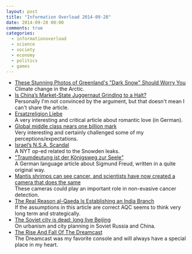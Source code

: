 ```yaml
---
layout: post
title: "Information Overload 2014-09-28"
date: 2014-09-28 00:00
comments: true
categories:
  - informationoverload
  - science
  - society
  - economy
  - politics
  - games
---
```

* [These Stunning Photos of Greenland's "Dark Snow" Should Worry You](http://www.motherjones.com/environment/2014/09/why-greenland-dark-snow-should-worry-you)<br>
Climate change in the Arctic.
* [Is China’s Market-State Juggernaut Grinding to a Halt?](http://thediplomat.com/2014/09/is-chinas-market-state-juggernaut-grinding-to-a-halt/)<br>
Personally I'm not convinced by the argument, but that doesn't mean I can't share the article.
* [Ersatzreligion Liebe](http://www.faz.net/aktuell/gesellschaft/menschen/egoistische-zweisamkeit-ersatzreligion-liebe-13152087.html)<br>
A very interesting and critical article about romantic love (in German).
* [Global middle class nears one billion mark](http://www.theguardian.com/news/datablog/2014/sep/24/global-middle-class-nears-one-billion-mark)<br>
Very interesting and certainly challenged some of my perceptions/expectations.
* [Israel’s N.S.A. Scandal](http://www.nytimes.com/2014/09/17/opinion/israels-nsa-scandal.html)<br>
A NYT op-ed related to the Snowden leaks.
* ["Traumdeutung ist der Königsweg zur Seele"](http://www.zeit.de/zeit-magazin/2014/38/sigmund-freud-psychoanalyse-traumdeutung-stefan-klein)<br>
A German language article about Sigmund Freud, written in a quite original way.
* [Mantis shrimps can see cancer, and scientists have now created a camera that does the same](http://pda.sciencealert.com.au/news/20142609-26244.html)<br>
These cameras could play an important role in non-evasive cancer detection.
* [The Real Reason al-Qaeda Is Establishing an India Branch](http://thediplomat.com/2014/09/the-real-reason-al-qaeda-is-establishing-an-india-branch/)<br>
If the assumptions in this article are correct AQC seems to think very long term and strategically.
* [The Soviet city is dead: long live Beijing](http://www.theguardian.com/cities/2014/sep/05/the-soviet-city-is-dead-long-live-beijing)<br>
On urbanism and city planning in Soviet Russia and China.
* [The Rise And Fall Of The Dreamcast](http://www.gamasutra.com/view/feature/132517/the_rise_and_fall_of_the_dreamcast.php)<br>
The Dreamcast was my favorite console and will always have a special place in my heart.
